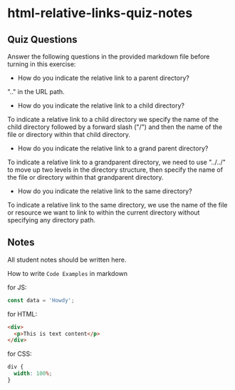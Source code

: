 # html-relative-links-quiz-notes

## Quiz Questions

Answer the following questions in the provided markdown file before turning in this exercise:

- How do you indicate the relative link to a parent directory?

".." in the URL path.

- How do you indicate the relative link to a child directory?

To indicate a relative link to a child directory we specify the name of the child directory followed by a forward slash ("/") and then the name of the file or directory within that child directory.

- How do you indicate the relative link to a grand parent directory?

To indicate a relative link to a grandparent directory, we need to use "../../" to move up two levels in the directory structure, then specify the name of the file or directory within that grandparent directory.

- How do you indicate the relative link to the same directory?

To indicate a relative link to the same directory, we use the name of the file or resource we want to link to within the current directory without specifying any directory path.

## Notes

All student notes should be written here.

How to write `Code Examples` in markdown

for JS:

```javascript
const data = 'Howdy';
```

for HTML:

```html
<div>
  <p>This is text content</p>
</div>
```

for CSS:

```css
div {
  width: 100%;
}
```
